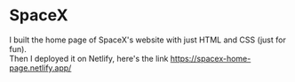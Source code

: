 # SpaceX
I built the home page of SpaceX's website with just HTML and CSS  (just for fun). <br>
Then I deployed it on Netlify, here's the link https://spacex-home-page.netlify.app/
